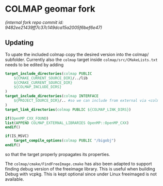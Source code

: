 # COLMAP geomar fork
_(internal fork repo commit id: 9482ee21439ff7c37c149dca15a2005f6bef6e47)_
## Updating
To upate the included colmap copy the desired version into the colmap/ subfolder.
Currently also the `colmap` target inside `colmap/src/CMakeLists.txt` needs to be edited by adding
```cmake
target_include_directories(colmap PUBLIC    
    ${CMAKE_CURRENT_SOURCE_DIR}/../lib
    ${CMAKE_CURRENT_SOURCE_DIR}    
    ${COLMAP_INCLUDE_DIRS}
)
target_include_directories(colmap INTERFACE
    ${PROJECT_SOURCE_DIR}/.. #so we can include from external via <colmap/src/...>)
)
target_link_directories(colmap PUBLIC ${COLMAP_LINK_DIRS})

if(OpenMP_CXX_FOUND)
list(APPEND COLMAP_EXTERNAL_LIBRARIES OpenMP::OpenMP_CXX)
endif()

if(IS_MSVC)
    target_compile_options(colmap PUBLIC "/bigobj")
endif()
```
so that the target properly propagates its properties.

The `colmap/cmake/FindFreeImage.cmake` has also been adapted to support finding debug version of the freeimage library.
This is useful when building Debug with vcpkg. This is kept optional since under Linux freeimaged is not available.